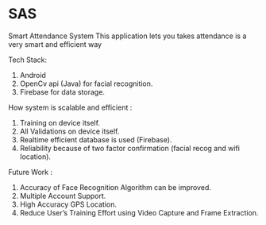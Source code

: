 # SAS
Smart Attendance System
This application lets you takes attendance is a very smart and efficient way

Tech Stack:
1) Android
2) OpenCv api (Java) for facial recognition. 
3) Firebase for data storage.

How system is scalable and efficient :
1) Training on device itself. 
2) All Validations on device itself.
3) Realtime efficient database is used (Firebase). 
4) Reliability because of two factor confirmation (facial recog and wifi location).

Future Work :
1) Accuracy of Face Recognition Algorithm can be improved. 
2) Multiple Account Support. 
3) High Accuracy GPS Location. 
4) Reduce User’s Training Effort using Video Capture and Frame Extraction.
